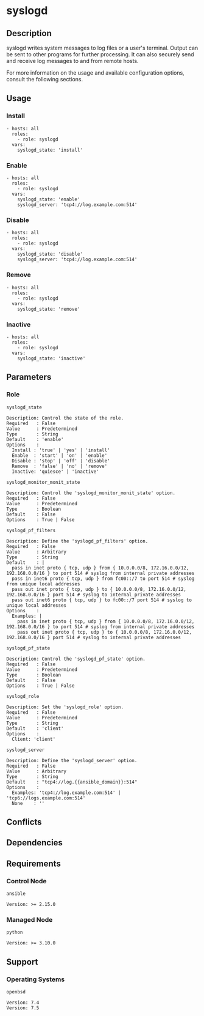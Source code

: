 # syslogd

## Description

syslogd writes system messages to log files or a user's terminal. Output can be
sent to other programs for further processing. It can also securely send and
receive log messages to and from remote hosts.

For more information on the usage and available configuration options,
consult the following sections.

## Usage

### Install

```
- hosts: all
  roles:
    - role: syslogd
  vars:
    syslogd_state: 'install'
```

### Enable

```
- hosts: all
  roles:
    - role: syslogd
  vars:
    syslogd_state: 'enable'
    syslogd_server: 'tcp4://log.example.com:514'
```

### Disable

```
- hosts: all
  roles:
    - role: syslogd
  vars:
    syslogd_state: 'disable'
    syslogd_server: 'tcp4://log.example.com:514'
```

### Remove

```
- hosts: all
  roles:
    - role: syslogd
  vars:
    syslogd_state: 'remove'
```

### Inactive

```
- hosts: all
  roles:
    - role: syslogd
  vars:
    syslogd_state: 'inactive'
```

## Parameters

### Role

`syslogd_state`

    Description: Control the state of the role.
    Required   : False
    Value      : Predetermined
    Type       : String
    Default    : 'enable'
    Options    :
      Install : 'true' | 'yes' | 'install'
      Enable  : 'start' | 'on' | 'enable'
      Disable : 'stop' | 'off' | 'disable'
      Remove  : 'false' | 'no' | 'remove'
      Inactive: 'quiesce' | 'inactive'

`syslogd_monitor_monit_state`

    Description: Control the 'syslogd_monitor_monit_state' option.
    Required   : False
    Value      : Predetermined
    Type       : Boolean
    Default    : False
    Options    : True | False

`syslogd_pf_filters`

    Description: Define the 'syslogd_pf_filters' option.
    Required   : False
    Value      : Arbitrary
    Type       : String
    Default    : |
      pass in inet proto { tcp, udp } from { 10.0.0.0/8, 172.16.0.0/12, 192.168.0.0/16 } to port 514 # syslog from internal private addresses
      pass in inet6 proto { tcp, udp } from fc00::/7 to port 514 # syslog from unique local addresses
      pass out inet proto { tcp, udp } to { 10.0.0.0/8, 172.16.0.0/12, 192.168.0.0/16 } port 514 # syslog to internal private addresses
      pass out inet6 proto { tcp, udp } to fc00::/7 port 514 # syslog to unique local addresses
    Options    :
      Examples: |
        pass in inet proto { tcp, udp } from { 10.0.0.0/8, 172.16.0.0/12, 192.168.0.0/16 } to port 514 # syslog from internal private addresses
        pass out inet proto { tcp, udp } to { 10.0.0.0/8, 172.16.0.0/12, 192.168.0.0/16 } port 514 # syslog to internal private addresses

`syslogd_pf_state`

    Description: Control the 'syslogd_pf_state' option.
    Required   : False
    Value      : Predetermined
    Type       : Boolean
    Default    : False
    Options    : True | False

`syslogd_role`

    Description: Set the 'syslogd_role' option.
    Required   : False
    Value      : Predetermined
    Type       : String
    Default    : 'client'
    Options    :
      Client: 'client'

`syslogd_server`

    Description: Define the 'syslogd_server' option.
    Required   : False
    Value      : Arbitrary
    Type       : String
    Default    : "tcp4://log.{{ansible_domain}}:514"
    Options    :
      Examples: 'tcp4://log.example.com:514' | 'tcp6://logs.example.com:514'
      None    : ''

## Conflicts

## Dependencies

## Requirements

### Control Node

`ansible`

    Version: >= 2.15.0

### Managed Node

`python`

    Version: >= 3.10.0

## Support

### Operating Systems

`openbsd`

    Version: 7.4
    Version: 7.5
